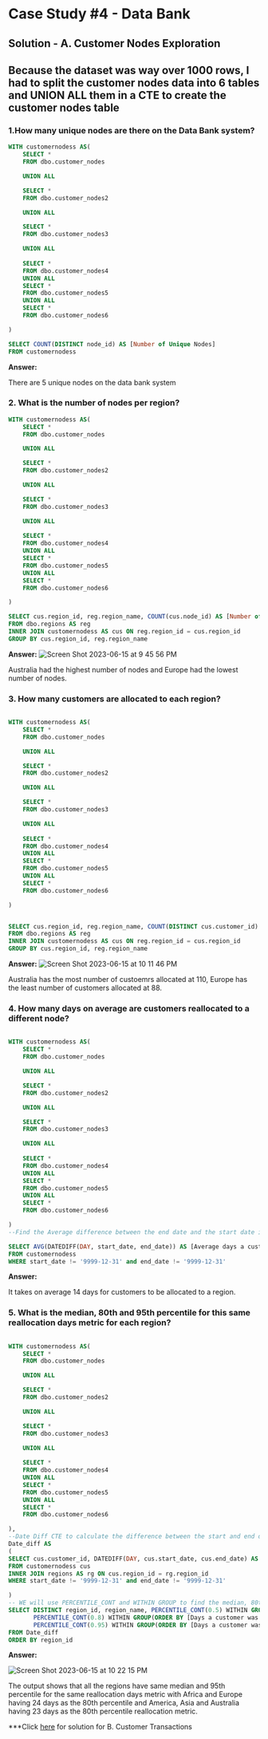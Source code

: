 # Case Study #4 - Data Bank

## Solution - A.  Customer Nodes Exploration

## Because the dataset was way over 1000 rows, I had to split the customer nodes data into 6 tables and UNION ALL them in a CTE to create the customer nodes table



### 1.How many unique nodes are there on the Data Bank system?

````sql
WITH customernodess AS(
    SELECT *
    FROM dbo.customer_nodes

    UNION ALL

    SELECT *
    FROM dbo.customer_nodes2

    UNION ALL

    SELECT * 
    FROM dbo.customer_nodes3

    UNION ALL
    
    SELECT *
    FROM dbo.customer_nodes4
    UNION ALL
    SELECT *
    FROM dbo.customer_nodes5
    UNION ALL
    SELECT *
    FROM dbo.customer_nodes6

)

SELECT COUNT(DISTINCT node_id) AS [Number of Unique Nodes]
FROM customernodess

````
**Answer:**

There are 5 unique nodes on the data bank system

### 2. What is the number of nodes per region?

````sql
WITH customernodess AS(
    SELECT *
    FROM dbo.customer_nodes

    UNION ALL

    SELECT *
    FROM dbo.customer_nodes2

    UNION ALL

    SELECT * 
    FROM dbo.customer_nodes3

    UNION ALL
    
    SELECT *
    FROM dbo.customer_nodes4
    UNION ALL
    SELECT *
    FROM dbo.customer_nodes5
    UNION ALL
    SELECT *
    FROM dbo.customer_nodes6

)

SELECT cus.region_id, reg.region_name, COUNT(cus.node_id) AS [Number of Nodes]
FROM dbo.regions AS reg
INNER JOIN customernodess AS cus ON reg.region_id = cus.region_id
GROUP BY cus.region_id, reg.region_name
````
**Answer:**
![Screen Shot 2023-06-15 at 9 45 56 PM](https://github.com/KennethManzi1/8-week-SQL-Challenge/assets/120513764/a95f2a28-a42a-4426-a5a2-cfa19c5b7112)

Australia had the highest number of nodes and Europe had the lowest number of nodes.

### 3. How many customers are allocated to each region?
````sql

WITH customernodess AS(
    SELECT *
    FROM dbo.customer_nodes

    UNION ALL

    SELECT *
    FROM dbo.customer_nodes2

    UNION ALL

    SELECT * 
    FROM dbo.customer_nodes3

    UNION ALL
    
    SELECT *
    FROM dbo.customer_nodes4
    UNION ALL
    SELECT *
    FROM dbo.customer_nodes5
    UNION ALL
    SELECT *
    FROM dbo.customer_nodes6

)


SELECT cus.region_id, reg.region_name, COUNT(DISTINCT cus.customer_id) AS [Number of Customers Allocated]
FROM dbo.regions AS reg
INNER JOIN customernodess AS cus ON reg.region_id = cus.region_id
GROUP BY cus.region_id, reg.region_name
````

**Answer:**
![Screen Shot 2023-06-15 at 10 11 46 PM](https://github.com/KennethManzi1/8-week-SQL-Challenge/assets/120513764/95aa4d02-8b59-41c9-8deb-85d4250b92ea)

Australia has the most number of custoemrs allocated at 110, Europe has the least number of customers allocated at 88.


### 4. How many days on average are customers reallocated to a different node?

````sql

WITH customernodess AS(
    SELECT *
    FROM dbo.customer_nodes

    UNION ALL

    SELECT *
    FROM dbo.customer_nodes2

    UNION ALL

    SELECT * 
    FROM dbo.customer_nodes3

    UNION ALL
    
    SELECT *
    FROM dbo.customer_nodes4
    UNION ALL
    SELECT *
    FROM dbo.customer_nodes5
    UNION ALL
    SELECT *
    FROM dbo.customer_nodes6

)
--Find the Average difference between the end date and the start date in Days and filter out dates that are not formatted

SELECT AVG(DATEDIFF(DAY, start_date, end_date)) AS [Average days a customer was allocated]
FROM customernodess
WHERE start_date != '9999-12-31' and end_date != '9999-12-31'
````
**Answer:**

It takes on average 14 days for customers to be allocated to a region.


### 5. What is the median, 80th and 95th percentile for this same reallocation days metric for each region?

````sql

WITH customernodess AS(
    SELECT *
    FROM dbo.customer_nodes

    UNION ALL

    SELECT *
    FROM dbo.customer_nodes2

    UNION ALL

    SELECT * 
    FROM dbo.customer_nodes3

    UNION ALL
    
    SELECT *
    FROM dbo.customer_nodes4
    UNION ALL
    SELECT *
    FROM dbo.customer_nodes5
    UNION ALL
    SELECT *
    FROM dbo.customer_nodes6

),
--Date Diff CTE to calculate the difference between the start and end date allocation days.
Date_diff AS
(
SELECT cus.customer_id, DATEDIFF(DAY, cus.start_date, cus.end_date) AS [Days a customer was allocated], rg.region_id, rg.region_name
FROM customernodess cus
INNER JOIN regions AS rg ON cus.region_id = rg.region_id
WHERE start_date != '9999-12-31' and end_date != '9999-12-31'

)
-- WE will use PERCENTILE_CONT and WITHIN GROUP to find the median, 80th,and 95th percentile
SELECT DISTINCT region_id, region_name, PERCENTILE_CONT(0.5) WITHIN GROUP(ORDER BY [Days a customer was allocated]) OVER(PARTITION BY region_name) AS median,
	   PERCENTILE_CONT(0.8) WITHIN GROUP(ORDER BY [Days a customer was allocated]) OVER(PARTITION BY region_name) AS percentile_80,
	   PERCENTILE_CONT(0.95) WITHIN GROUP(ORDER BY [Days a customer was allocated]) OVER(PARTITION BY region_name) AS percentile_95
FROM Date_diff
ORDER BY region_id
````
**Answer:**

![Screen Shot 2023-06-15 at 10 22 15 PM](https://github.com/KennethManzi1/8-week-SQL-Challenge/assets/120513764/db1f556d-b489-41d7-b2b4-0fb7564510d8)

The output shows that all the regions have same median and 95th percentile for the same reallocation days metric with Africa and Europe having 24 days as the 80th percentile and America, Asia and Australia having 23 days as the 80th percentile reallocation metric.


***Click [here](https://github.com/KennethManzi1/8-week-SQL-Challenge/blob/main/Case%204%20Data%20Bank/B.%20Customer%20Transactions.md)
for solution for B. Customer Transactions
